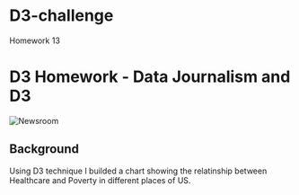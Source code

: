# D3-challenge
Homework 13

# D3 Homework - Data Journalism and D3

![Newsroom](https://media.giphy.com/media/v2xIous7mnEYg/giphy.gif)

## Background

Using D3 technique I builded a chart showing the relatinship between Healthcare and Poverty in different places of US.

